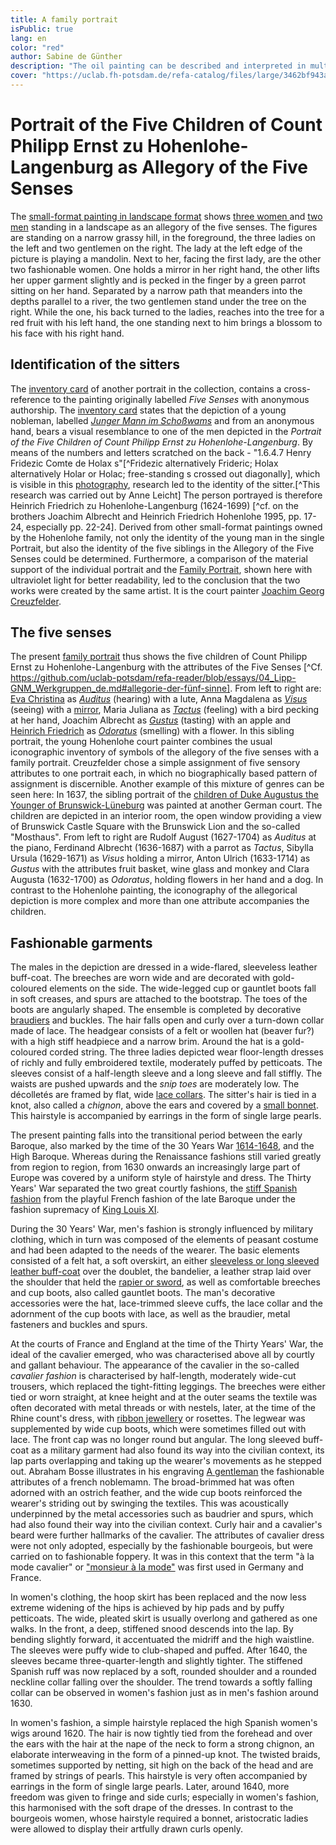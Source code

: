 ```yaml
---
title: A family portrait
isPublic: true
lang: en
color: "red"
author: Sabine de Günther
description: "The oil painting can be described and interpreted in multiple ways: At first glance, it shows three elegant young ladies and two gentlemen in a landscape. Each of the figures depicted is assigned an object, e.g. a bird or a mirror. These attributes refer to the five human senses - taste, smell, sight, hearing and touch - one of the most varied and appealing motifs in European painting. At the same time, the work is also a family portrait of five siblings of a family from the north-east of Baden-Württemberg, the former principality of the House of Hohenlohe. In addition, it depicts fashion from the time of the Thirty Years' War in Germany."
cover: "https://uclab.fh-potsdam.de/refa-catalog/files/large/3462bf943aaa761056dba91c89a90652c4833aaf.jpg"
---
```


# Portrait of the Five Children of Count Philipp Ernst zu Hohenlohe-Langenburg as Allegory of the Five Senses
The [small-format painting in landscape format](https://uclab.fh-potsdam.de/refa-catalog/api/resources/159) shows [three women ](https://uclab.fh-potsdam.de/refa-catalog/api/resources/45744) and [two men](https://uclab.fh-potsdam.de/refa-catalog/api/resources/1628) standing in a landscape as an allegory of the five senses. The figures are standing on a narrow grassy hill, in the foreground, the three ladies on the left and two gentlemen on the right. The lady at the left edge of the picture is playing a mandolin. Next to her, facing the first lady, are the other two fashionable women. One holds a mirror in her right hand, the other lifts her upper garment slightly and is pecked in the finger by a green parrot sitting on her hand. Separated by a narrow path that meanders into the depths parallel to a river, the two gentlemen stand under the tree on the right. While the one, his back turned to the ladies, reaches into the tree for a red fruit with his left hand, the one standing next to him brings a blossom to his face with his right hand.

## Identification of the sitters
The [inventory card](https://uclab.fh-potsdam.de/refa-catalog/api/resources/1602) of another portrait in the collection, contains a cross-reference to the painting originally labelled *Five Senses* with anonymous authorship. The [inventory card](https://uclab.fh-potsdam.de/refa-catalog/api/resources/3777) states that the depiction of a young nobleman, labelled *[Junger Mann im Schoßwams](https://uclab.fh-potsdam.de/refa-catalog/api/resources/607)* and from an anonymous hand, bears a visual resemblance to one of the men depicted in the *Portrait of the Five Children of Count Philipp Ernst zu Hohenlohe-Langenburg*. 
By means of the numbers and letters scratched on the back - "1.6.4.7 Henry Fridezic Comte de Holax s"[^Fridezic alternatively Frideric; Holax alternatively Holar or Holac; free-standing s crossed out diagonally], which is visible in this [photography](https://uclab.fh-potsdam.de/refa-catalog/api/resources/3776), research led to the identity of the sitter.[^This research was carried out by Anne Leicht] The person portrayed is therefore Heinrich Friedrich zu Hohenlohe-Langenburg (1624-1699) [^cf. on the brothers Joachim Albrecht and Heinrich Friedrich Hohenlohe 1995, pp. 17-24, especially pp. 22-24]. Derived from other small-format paintings owned by the Hohenlohe family, not only the identity of the young man in the single Portrait, but also the identity of the five siblings in the Allegory of the Five Senses could be determined. Furthermore, a comparison of the material support of the individual portrait and the [Family Portrait](https://uclab.fh-potsdam.de/refa-catalog/api/resources/1560), shown here with ultraviolet light for better readability, led to the conclusion that the two works were created by the same artist. It is the court painter [Joachim Georg Creuzfelder](https://uclab.fh-potsdam.de/refa-catalog/api/resources/9350).

## The five senses
The present [family portrait](https://uclab.fh-potsdam.de/refa-catalog/api/resources/159) thus shows the five children of Count Philipp Ernst zu Hohenlohe-Langenburg with the attributes of the Five Senses [^Cf. https://github.com/uclab-potsdam/refa-reader/blob/essays/04_Lipp-GNM_Werkgruppen_de.md#allegorie-der-fünf-sinne]. From left to right are: [Eva Christina](https://uclab.fh-potsdam.de/refa-catalog/api/resources/9390) as *[Auditus](https://uclab.fh-potsdam.de/refa-catalog/api/resources/10613)* (hearing) with a lute, Anna Magdalena as *[Visus](https://uclab.fh-potsdam.de/refa-catalog/api/resources/10536)* (seeing) with a [mirror](https://uclab.fh-potsdam.de/refa-catalog/api/resources/10946), Maria Juliana as *[Tactus](https://uclab.fh-potsdam.de/refa-catalog/api/resources/10586)* (feeling) with a bird pecking at her hand, Joachim Albrecht as *[Gustus](https://uclab.fh-potsdam.de/refa-catalog/api/resources/10913)* (tasting) with an apple and [Heinrich Friedrich](https://uclab.fh-potsdam.de/refa-catalog/api/resources/607) as *[Odoratus](https://uclab.fh-potsdam.de/refa-catalog/api/resources/10550)* (smelling) with a flower. In this sibling portrait, the young Hohenlohe court painter combines the usual iconographic inventory of symbols of the allegory of the five senses with a family portrait. Creuzfelder chose a simple assignment of five sensory attributes to one portrait each, in which no biographically based pattern of assignment is discernible.
Another example of this mixture of genres can be seen here: In 1637, the sibling portrait of the [children of Duke Augustus the Younger of Brunswick-Lüneburg](https://uclab.fh-potsdam.de/refa-catalog/api/resources/43003) was painted at another German court. The children are depicted in an interior room, the open window providing a view of Brunswick Castle Square with the Brunswick Lion and the so-called "Mosthaus". From left to right are Rudolf August (1627-1704) as *Auditus* at the piano, Ferdinand Albrecht (1636-1687) with a parrot as *Tactus*, Sibylla Ursula (1629-1671) as *Visus* holding a mirror, Anton Ulrich (1633-1714) as *Gustus* with the attributes fruit basket, wine glass and monkey and Clara Augusta (1632-1700) as *Odoratus*, holding flowers in her hand and a dog. In contrast to the Hohenlohe painting, the iconography of the allegorical depiction is more complex and more than one attribute accompanies the children.

## Fashionable garments
The males in the depiction are dressed in a wide-flared, sleeveless leather buff-coat. The breeches are worn wide and are decorated with gold-coloured elements on the side. The wide-legged cup or gauntlet boots fall in soft creases, and spurs are attached to the bootstrap. The toes of the boots are angularly shaped. The ensemble is completed by decorative [braudiers](https://uclab.fh-potsdam.de/refa-catalog/api/resources/10426) and buckles. The hair falls open and curly over a turn-down collar made of lace. The headgear consists of a felt or woollen hat (beaver fur?) with a high stiff headpiece and a narrow brim. Around the hat is a gold-coloured corded string. 
The three ladies depicted wear floor-length dresses of richly and fully embroidered textile, moderately puffed by petticoats. The sleeves consist of a half-length sleeve and a long sleeve and fall stiffly. The waists are pushed upwards and the *snip toes* are moderately low. The décolletés are framed by flat, wide [lace collars](https://uclab.fh-potsdam.de/refa-catalog/api/resources/10427). The sitter's hair is tied in a knot, also called a *chignon*, above the ears and covered by a [small bonnet](https://uclab.fh-potsdam.de/refa-catalog/api/resources/10421). This hairstyle is accompanied by earrings in the form of single large pearls.

The present painting falls into the transitional period between the early Baroque, also marked by the time of the 30 Years War [1614-1648](https://uclab.fh-potsdam.de/refa-catalog/api/resources/48310), and the High Baroque. Whereas during the Renaissance fashions still varied greatly from region to region, from 1630 onwards an increasingly large part of Europe was covered by a uniform style of hairstyle and dress. The Thirty Years' War separated the two great courtly fashions, the [stiff Spanish fashion](https://uclab.fh-potsdam.de/refa-catalog/api/resources/48311) from the playful French fashion of the late Baroque under the fashion supremacy of [King Louis XI](https://uclab.fh-potsdam.de/refa-catalog/api/resources/9425).

During the 30 Years' War, men's fashion is strongly influenced by military clothing, which in turn was composed of the elements of peasant costume and had been adapted to the needs of the wearer. The basic elements consisted of a felt hat, a soft overskirt, an either [sleeveless or long sleeved leather buff-coat](https://uclab.fh-potsdam.de/refa-catalog/api/resources/45248) over the doublet, the bandelier, a leather strap laid over the shoulder that held the [rapier or sword](https://uclab.fh-potsdam.de/refa-catalog/api/resources/10290), as well as comfortable breeches and cup boots, also called gauntlet boots. The man's decorative accessories were the hat, lace-trimmed sleeve cuffs, the lace collar and the adornment of the cup boots with lace, as well as the braudier, metal fasteners and buckles and spurs.

At the courts of France and England at the time of the Thirty Years' War, the ideal of the cavalier emerged, who was characterised above all by courtly and gallant behaviour. The appearance of the cavalier in the so-called *cavalier fashion* is characterised by half-length, moderately wide-cut trousers, which replaced the tight-fitting leggings. The breeches were either tied or worn straight, at knee height and at the outer seams the textile was often decorated with metal threads or with nestels, later, at the time of the Rhine count's dress, with [ribbon jewellery](https://uclab.fh-potsdam.de/refa-catalog/api/resources/353) or rosettes. The legwear was supplemented by wide cup boots, which were sometimes filled out with lace. The front cap was no longer round but angular. 
The long sleeved buff-coat as a military garment had also found its way into the civilian context, its lap parts overlapping and taking up the wearer's movements as he stepped out. Abraham Bosse illustrates in his engraving [A gentleman](https://uclab.fh-potsdam.de/refa-catalog/api/resources/25436) the fashionable attributes of a french noblemamn. The broad-brimmed hat was often adorned with an ostrich feather, and the wide cup boots reinforced the wearer's striding out by swinging the textiles. This was acoustically underpinned by the metal accessories such as baudrier and spurs, which had also found their way into the civilian context. Curly hair and a cavalier's beard were further hallmarks of the cavalier. The attributes of cavalier dress were not only adopted, especially by the fashionable bourgeois, but were carried on to fashionable foppery. It was in this context that the term "à la mode cavalier" or ["monsieur à la mode"](https://uclab.fh-potsdam.de/refa-catalog/api/resources/48313) was first used in Germany and France.

In women's clothing, the hoop skirt has been replaced and the now less extreme widening of the hips is achieved by hip pads and by puffy petticoats. The wide, pleated skirt is usually overlong and gathered as one walks. In the front, a deep, stiffened snood descends into the lap. By bending slightly forward, it accentuated the midriff and the high waistline. 
The sleeves were puffy wide to club-shaped and puffed. After 1640, the sleeves became three-quarter-length and slightly tighter. The stiffened Spanish ruff was now replaced by a soft, rounded shoulder and a rounded neckline collar falling over the shoulder. The trend towards a softly falling collar can be observed in women's fashion just as in men's fashion around 1630.

In women's fashion, a simple hairstyle replaced the high Spanish women's wigs around 1620. The hair is now tightly tied from the forehead and over the ears with the hair at the nape of the neck to form a strong chignon, an elaborate interweaving in the form of a pinned-up knot. The twisted braids, sometimes supported by netting, sit high on the back of the head and are framed by strings of pearls. This hairstyle is very often accompanied by earrings in the form of single large pearls. Later, around 1640, more freedom was given to fringe and side curls; especially in women's fashion, this harmonised with the soft drape of the dresses. In contrast to the bourgeois women, whose hairstyle required a bonnet, aristocratic ladies were allowed to display their artfully drawn curls openly.

